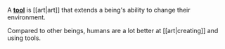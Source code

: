 
A **[tool](https://en.wikipedia.org/wiki/Tool)** is [[art|art]] that extends a being's ability to change their environment. 

Compared to other beings, humans are a lot better at [[art|creating]] and using tools. 
